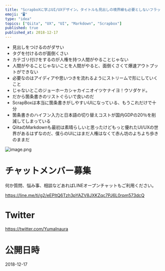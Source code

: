 ```yaml
---
title: "ScrapboXに学ぶUI/UXデザイン。タイトルも見出しの境界線も必要としないフラットな世界がやってくるのでは？"
emoji: "🖥"
type: "idea"
topics: ["Qiita", "UX", "UI", "Markdown", "Scrapbox"]
published: true
published_at: 2018-12-17
---
```


- 見出しをつけるのがダサい
- タグを付けるのが面倒くさい
- カテゴリ付けをするのが人権を持つ人間がやることじゃない
- 人間がやることじゃないことを人間がやると、面倒くさくて爆速アウトプットができない
- 必要なのはアイディアや思いつきを流れるようにストリームで形にしていくこと
- じゃないとこのジョーホーカシャカイニオイツケナイヨ！ウソダケド。
- だから箇条書きのリストぐらいで良いのだ
- ScrapBoxは本当に箇条書きがしやすいUIになっている、もうこれだけで十分
- 箇条書きのハイフン入力と日本語の切り替えコストが国内GDPの20％を削減してしまっている
- QiitaのMarkdownも最初は素晴らしいと思ったけどもっと優れたUI/UXの世界があるはずなのだ、僕らのUIにはまだ人権はなくて赤ん坊のよちよち歩きのままだ


![image.png](https://qiita-image-store.s3.amazonaws.com/0/89618/a3b55392-071c-698b-7441-4b9b41983566.png)








<!-- Update From Qiita API -->

# チャットメンバー募集


何か質問、悩み事、相談などあればLINEオープンチャットもご利用ください。

https://line.me/ti/g2/eEPltQ6Tzh3pYAZV8JXKZqc7PJ6L0rpm573dcQ





# Twitter


https://twitter.com/YumaInaura


<!-- Update From Qiita API -->



# 公開日時

2018-12-17
